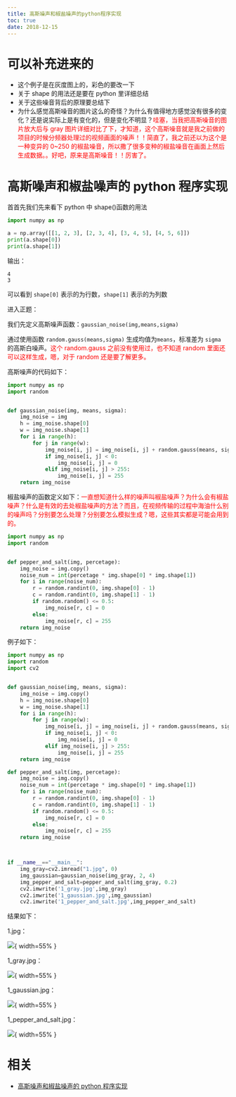 ```yaml
---
title: 高斯噪声和椒盐噪声的python程序实现
toc: true
date: 2018-12-15
---
```

# 可以补充进来的

- 这个例子是在灰度图上的，彩色的要改一下
- 关于 shape 的用法还是要在 python 里详细总结
- 关于这些噪音背后的原理要总结下
- 为什么感觉高斯噪音的图片这么的奇怪？为什么有值得地方感觉没有很多的变化？还是说实际上是有变化的，但是变化不明显？<span style="color:red;">哇塞，当我把高斯噪音的图片放大后与 gray 图片详细对比了下，才知道，这个高斯噪音就是我之前做的项目的时候分频器处理过的视频画面的噪声！！简直了，我之前还以为这个是一种变异的 0~250 的椒盐噪音，所以撒了很多变种的椒盐噪音在画面上然后生成数据。。好吧，原来是高斯噪音！！厉害了。</span>

# 高斯噪声和椒盐噪声的 python 程序实现

首首先我们先来看下 python 中 shape()函数的用法


```py
import numpy as np

a = np.array([[1, 2, 3], [2, 3, 4], [3, 4, 5], [4, 5, 6]])
print(a.shape[0])
print(a.shape[1])
```

输出：

```
4
3
```

可以看到 `shape[0]` 表示的为行数，`shape[1]` 表示的为列数


进入正题：

我们先定义高斯噪声函数：`gaussian_noise(img,means,sigma)`

通过使用函数 `random.gauss(means,sigma)` 生成均值为`means`，标准差为 `sigma` 的高斯白噪声。<span style="color:red;">这个 random.gauss 之前没有使用过，也不知道 random 里面还可以这样生成，嗯，对于 random 还是要了解更多。</span>

高斯噪声的代码如下：

```py
import numpy as np
import random


def gaussian_noise(img, means, sigma):
    img_noise = img
    h = img_noise.shape[0]
    w = img_noise.shape[1]
    for i in range(h):
        for j in range(w):
            img_noise[i, j] = img_noise[i, j] + random.gauss(means, sigma)
            if img_noise[i, j] < 0:
                img_noise[i, j] = 0
            elif img_noise[i, j] > 255:
                img_noise[i, j] = 255
    return img_noise

```


椒盐噪声的函数定义如下：<span style="color:red;">一直想知道什么样的噪声叫椒盐噪声？为什么会有椒盐噪声？什么是有效的去处椒盐噪声的方法？而且，在视频传输的过程中海油什么别的噪声吗？分别要怎么处理？分别要怎么模拟生成？嗯，这些其实都是可能会用到的。</span>


```py
import numpy as np
import random


def pepper_and_salt(img, percetage):
    img_noise = img.copy()
    noise_num = int(percetage * img.shape[0] * img.shape[1])
    for i in range(noise_num):
        r = random.randint(0, img.shape[0] - 1)
        c = random.randint(0, img.shape[1] - 1)
        if random.random() <= 0.5:
            img_noise[r, c] = 0
        else:
            img_noise[r, c] = 255
    return img_noise
```



例子如下：

```py
import numpy as np
import random
import cv2


def gaussian_noise(img, means, sigma):
    img_noise = img.copy()
    h = img_noise.shape[0]
    w = img_noise.shape[1]
    for i in range(h):
        for j in range(w):
            img_noise[i, j] = img_noise[i, j] + random.gauss(means, sigma)
            if img_noise[i, j] < 0:
                img_noise[i, j] = 0
            elif img_noise[i, j] > 255:
                img_noise[i, j] = 255
    return img_noise

def pepper_and_salt(img, percetage):
    img_noise = img.copy()
    noise_num = int(percetage * img.shape[0] * img.shape[1])
    for i in range(noise_num):
        r = random.randint(0, img.shape[0] - 1)
        c = random.randint(0, img.shape[1] - 1)
        if random.random() <= 0.5:
            img_noise[r, c] = 0
        else:
            img_noise[r, c] = 255
    return img_noise



if __name__=="__main__":
    img_gray=cv2.imread("1.jpg", 0)
    img_gaussian=gaussian_noise(img_gray, 2, 4)
    img_pepper_and_salt=pepper_and_salt(img_gray, 0.2)
    cv2.imwrite('1_gray.jpg',img_gray)
    cv2.imwrite('1_gaussian.jpg',img_gaussian)
    cv2.imwrite('1_pepper_and_salt.jpg',img_pepper_and_salt)
```


结果如下：

1.jpg：

![](http://images.iterate.site/blog/image/20181215/w6nxktnasA4u.jpg?imageslim){ width=55% }

1_gray.jpg：

![](http://images.iterate.site/blog/image/20181215/rrpcbooPehRr.jpg?imageslim){ width=55% }

1_gaussian.jpg：

![](http://images.iterate.site/blog/image/20181215/ieaRThsJqKNX.jpg?imageslim){ width=55% }

1_pepper_and_salt.jpg：

![](http://images.iterate.site/blog/image/20181215/mnKBDrD3EWIA.jpg?imageslim){ width=55% }



# 相关

- [高斯噪声和椒盐噪声的 python 程序实现](https://blog.csdn.net/kaikai______/article/details/53535909)


